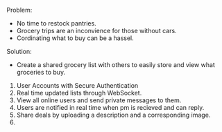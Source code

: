 Problem: 
- No time to restock pantries.
- Grocery trips are an inconvience for those without cars.
- Cordinating what to buy can be a hassel.

Solution:
- Create a shared grocery list with others to easily store and view what groceries to buy. 

1. User Accounts with Secure Authentication
2. Real time updated lists through WebSocket.
3. View all online users and send private messages to them.
4. Users are notified in real time when pm is recieved and can reply.
5. Share deals by uploading a description and a corresponding image.
6. 
